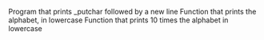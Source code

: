 Program that prints _putchar followed by a new line
Function that prints the alphabet, in lowercase
Function that prints 10 times the alphabet in lowercase
